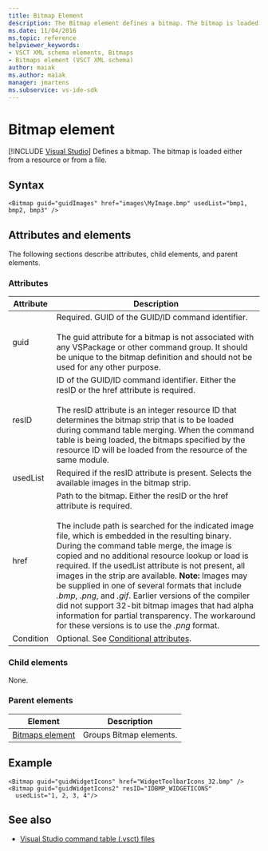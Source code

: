 ```yaml
---
title: Bitmap Element
description: The Bitmap element defines a bitmap. The bitmap is loaded either from a resource or from a file. This article contains an example.
ms.date: 11/04/2016
ms.topic: reference
helpviewer_keywords:
- VSCT XML schema elements, Bitmaps
- Bitmaps element (VSCT XML schema)
author: maiak
ms.author: maiak
manager: jmartens
ms.subservice: vs-ide-sdk
---
```

# Bitmap element

 [!INCLUDE [Visual Studio](~/includes/applies-to-version/vs-windows-only.md)]
Defines a bitmap. The bitmap is loaded either from a resource or from a file.

## Syntax

```
<Bitmap guid="guidImages" href="images\MyImage.bmp" usedList="bmp1, bmp2, bmp3" />
```

## Attributes and elements
 The following sections describe attributes, child elements, and parent elements.

### Attributes

|Attribute|Description|
|---------------|-----------------|
|guid|Required. GUID of the GUID/ID command identifier.<br /><br /> The guid attribute for a bitmap is not associated with any VSPackage or other command group.  It should be unique to the bitmap definition and should not be used for any other purpose.|
|resID|ID of the GUID/ID command identifier. Either the resID or the href attribute is required.<br /><br /> The resID attribute is an integer resource ID that determines the bitmap strip that is to be loaded during command table merging.  When the command table is being loaded, the bitmaps specified by the resource ID will be loaded from the resource of the same module.|
|usedList|Required if the resID attribute is present. Selects the available images in the bitmap strip.|
|href|Path to the bitmap. Either the resID or the href attribute is required.<br /><br /> The include path is searched for the indicated image file, which is embedded in the resulting binary.  During the command table merge, the image is copied and no additional resource lookup or load is required.  If the usedList attribute is not present, all images in the strip are available. **Note:**  Images may be supplied in one of several formats that include *.bmp*, *.png*, and *.gif*.  Earlier versions of the compiler did not support 32-bit bitmap images that had alpha information for partial transparency. The workaround for these versions is to use the *.png* format.|
|Condition|Optional. See [Conditional attributes](../extensibility/vsct-xml-schema-conditional-attributes.md).|

### Child elements
 None.

### Parent elements

|Element|Description|
|-------------|-----------------|
|[Bitmaps element](../extensibility/bitmaps-element.md)|Groups Bitmap elements.|

## Example

```
<Bitmap guid="guidWidgetIcons" href="WidgetToolbarIcons_32.bmp" />
<Bitmap guid="guidWidgetIcons2" resID="IDBMP_WIDGETICONS"
  usedList="1, 2, 3, 4"/>
```

## See also
- [Visual Studio command table (.vsct) files](../extensibility/internals/visual-studio-command-table-dot-vsct-files.md)
